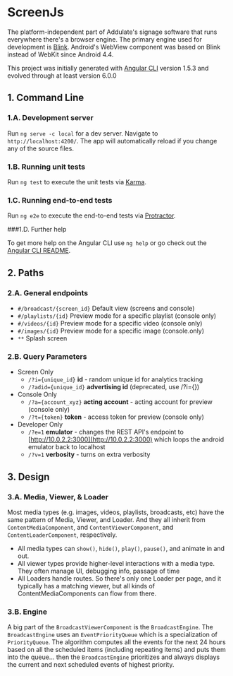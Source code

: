 # ScreenJs

The platform-independent part of Addulate's signage software that runs everywhere there's a browser engine. The primary engine used for development is [Blink](https://www.chromium.org/blink). Android's WebView component was based on Blink instead of WebKit since Android 4.4. 


This project was initially generated with [Angular CLI](https://github.com/angular/angular-cli) version 1.5.3 and evolved through at least version 6.0.0

## 1. Command Line
### 1.A. Development server

Run `ng serve -c local` for a dev server. Navigate to `http://localhost:4200/`. The app will automatically reload if you change any of the source files.

### 1.B. Running unit tests

Run `ng test` to execute the unit tests via [Karma](https://karma-runner.github.io).

### 1.C. Running end-to-end tests

Run `ng e2e` to execute the end-to-end tests via [Protractor](http://www.protractortest.org/).

###1.D. Further help

To get more help on the Angular CLI use `ng help` or go check out the [Angular CLI README](https://github.com/angular/angular-cli/blob/master/README.md).

## 2. Paths

### 2.A.  General endpoints
 * `#/broadcast/{screen_id}`  Default view (screens and console)
 * `#/playlists/{id}` Preview mode for a specific playlist (console only)
 * `#/videos/{id}` Preview mode for a specific video (console only)
 * `#/images/{id}` Preview mode for a specific image (console.only)
 * `**` Splash screen

### 2.B. Query Parameters

* Screen Only
    * `/?i={unique_id}` **id** - random unique id for analytics tracking 
    * `/?adid={unique_id}` **advertising id** (deprecated, use /?i={})
* Console Only
    * `/?a={account_xyz}` **acting account** - acting account for preview (console only)
    * `/?t={token}` **token** - access token for preview (console only)
* Developer Only
    * `/?e=1` **emulator** - changes the REST API's endpoint to [http://10.0.2.2:3000](http://10.0.2.2:3000) which loops the android emulator back to localhost
    * `/?v=1` **verbosity** - turns on extra verbosity

## 3. Design

### 3.A. Media, Viewer, & Loader

Most media types (e.g. images, videos, playlists, broadcasts, etc) have the same pattern of Media, Viewer, and Loader. And they all inherit from `ContentMediaComponent`, and `ContentViewerComponent`, and `ContentLoaderComponent`, respectively.  
* All media types can `show()`, `hide()`, `play()`, `pause()`, and animate in and out.
* All viewer types provide higher-level interactions with a media type. They often manage UI, debugging info, passage of time
* All Loaders handle routes.  So there's only one Loader per page, and it typically has a matching viewer, but all kinds of ContentMediaComponents can flow from there.

### 3.B. Engine

A big part of the `BroadcastViewerComponent` is the `BroadcastEngine`.    The `BroadcastEngine` uses an `EventPriorityQueue` which is a specialization of `PriorityQueue`. The algorithm computes all the events for the next 24 hours based on all the scheduled items (including repeating items) and puts them into the queue... then the `BroadcastEngine` prioritizes and always displays the current and next scheduled events of highest priority.